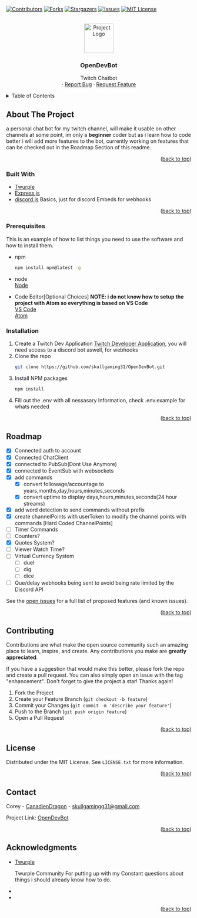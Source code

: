 <div id="top"></div>
<!--
*** Thanks for checking out the Best-README-Template. If you have a suggestion
*** that would make this better, please fork the repo and create a pull request
*** or simply open an issue with the tag "enhancement".
*** Don't forget to give the project a star!
*** Thanks again! Now go create something AMAZING! :D
-->

<!-- PROJECT SHIELDS -->
<!--
*** I'm using markdown "reference style" links for readability.
*** Reference links are enclosed in brackets [ ] instead of parentheses ( ).
*** See the bottom of this document for the declaration of the reference variables
*** for contributors-url, forks-url, etc. This is an optional, concise syntax you may use.
*** https://www.markdownguide.org/basic-syntax/#reference-style-links
-->

<!-- 
BOT- https://id.twitch.tv/oauth2/authorize?response_type=code&client_id=dieihxdt0wezh4kgveyiogn3sjii5p&redirect_uri=http://localhost:3001/api/auth/twitch/callback&scope=chat%3Aedit%20chat%3Aread%20moderation%3Aread
USER- https://id.twitch.tv/oauth2/authorize?response_type=code&client_id=dieihxdt0wezh4kgveyiogn3sjii5p&redirect_uri=http://localhost:3001/api/auth/twitch/callback&scope=bits%3Aread%20channel%3Aedit%3Acommercial%20channel%3Amanage%3Abroadcast%20channel%3Amanage%3Apolls%20channel%3Amanage%3Apredictions%20channel%3Amanage%3Aredemptions%20channel%3Amanage%3Aschedule%20channel%3Amanage%3Amoderators%20channel%3Amanage%3Araids%20channel%3Amanage%3Avips%20channel%3Aread%3Avips%20channel%3Aread%3Apolls%20channel%3Aread%3Apredictions%20channel%3Aread%3Aredemptions%20channel%3Aread%3Aeditors%20channel%3Aread%3Agoals%20channel%3Aread%3Ahype_train%20channel%3Aread%3Asubscriptions%20channel_subscriptions%20clips%3Aedit%20moderation%3Aread%20moderator%3Amanage%3Aautomod%20moderator%3Amanage%3Ashield_mode%20moderator%3Amanage%3Ashoutouts%20moderator%3Aread%3Ashoutouts%20moderator%3Aread%3Afollowers%20moderator%3Aread%3Ashield_mode%20user%3Aedit%20user%3Aedit%3Afollows%20user%3Amanage%3Ablocked_users%20user%3Aread%3Ablocked_users%20user%3Aread%3Abroadcast%20user%3Aread%3Aemail%20user%3Aread%3Afollows%20user%3Aread%3Asubscriptions%20user%3Aedit%3Abroadcast%20moderator%3Amanage%3Achat_messages%20moderator%3Amanage%3Abanned_users
-->

<!-- bot scopes- chat:edit chat:read moderation:read -->


<!-- 
USER SCOPES-
bits:read channel:edit:commercial channel:manage:broadcast channel:manage:polls channel:manage:predictions channel:manage:redemptions channel:manage:schedule channel:manage:moderators channel:manage:raids channel:manage:vips channel:read:vips channel:read:polls channel:read:predictions channel:read:redemptions channel:read:editors channel:read:goals channel:read:hype_train channel:read:subscriptions channel_subscriptions clips:edit moderation:read moderator:manage:automod moderator:manage:shield_mode moderator:manage:shoutouts moderator:read:shoutouts moderator:read:followers moderator:read:shield_mode user:edit user:edit:follows user:manage:blocked_users user:read:blocked_users user:read:broadcast user:read:email user:read:follows user:read:subscriptions user:edit:broadcast moderator:manage:chat_messages moderator:manage:banned_users
-->


[![Contributors][contributors-shield]][contributors-url]
[![Forks][forks-shield]][forks-url]
[![Stargazers][stars-shield]][stars-url]
[![Issues][issues-shield]][issues-url]
[![MIT License][license-shield]][license-url]

<!-- PROJECT LOGO -->
<br />
<div align="center">
  <a href="https://github.com/skullgaming31/OpenDevBot">
    <img src="./public/assets/images/OpenDevBot.png" alt="Project Logo" width="80" height="80">
  </a>

<h3 align="center">OpenDevBot</h3>

  <p align="center">
    Twitch Chatbot<br>
    ·
    <a href="https://github.com/skullgaming31/OpenDevBot/issues">Report Bug</a>
    ·
    <a href="https://github.com/skullgaming31/OpenDevBot/issues">Request Feature</a>
  </p>
</div>

<!-- TABLE OF CONTENTS -->
<details>
  <summary>Table of Contents</summary>
  <ol>
    <li>
      <a href="#about-the-project">About The Project</a>
      <ul>
        <li><a href="#built-with">Built With</a></li>
      </ul>
    </li>
    <li>
      <a href="#getting-started">Getting Started</a>
      <ul>
        <li><a href="#prerequisites">Prerequisites</a></li>
        <li><a href="#installation">Installation</a></li>
      </ul>
    </li>
    <li><a href="#usage">Usage</a></li>
    <li><a href="#roadmap">Roadmap</a></li>
    <li><a href="#contributing">Contributing</a></li>
    <li><a href="#license">License</a></li>
    <li><a href="#contact">Contact</a></li>
    <li><a href="#acknowledgments">Acknowledgments</a></li>
  </ol>
</details>

<!-- ABOUT THE PROJECT -->
## About The Project

<!-- [![Product Name Screen Shot][product-screenshot]](https://example.com) -->

a personal chat bot for my twitch channel, will make it usable on other channels at some point, im only a <strong>beginner</strong> coder but as i learn how to code better i will add more features to the bot, currently working on features that can be checked out in the Roadmap Section of this readme.

<p align="right">(<a href="#top">back to top</a>)</p>

### Built With

* [Twurple](https://twurple.js.org/)
* [Express.js](https://expressjs.com/)
* [discord.js](https://discord.js.org/) Basics, just for discord Embeds for webhooks

<p align="right">(<a href="#top">back to top</a>)</p>

<!-- GETTING STARTED -->
<!-- ## Getting Started -->

<!-- This is an example of how you may give instructions on setting up your project locally.
To get a local copy up and running follow these simple example steps. -->

### Prerequisites

This is an example of how to list things you need to use the software and how to install them.
* npm
  ```sh
  npm install npm@latest -g
  ```
* node<br>
  [Node](https://nodejs.org)
  
* Code Editor[Optional Choices] <strong>NOTE: i do not know how to setup the project with Atom so everything is based on VS Code</strong><br>
  [VS Code](https://code.visualstudio.com)<br>
  [Atom](https://atom.io)<br>

### Installation

1. Create a Twitch Dev Application [Twitch Developer Application](https://dev.twitch.tv/console), you will need access to a discord bot aswell, for webhooks
2. Clone the repo
   ```sh
   git clone https://github.com/skullgaming31/OpenDevBot.git
   ```
3. Install NPM packages
   ```sh
   npm install
   ```
4. Fill out the .env with all nessasary Information, check .env.example for whats needed

<p align="right">(<a href="#top">back to top</a>)</p>

<!-- USAGE EXAMPLES -->
<!-- ## Usage

<p align="right">(<a href="#top">back to top</a>)</p> -->

<!-- ROADMAP -->
## Roadmap

* [x] Connected auth to account
* [x] Connected ChatClient
* [x] connected to PubSub(Dont Use Anymore)
* [x] connected to EventSub with websockets
* [x] add commands
  * [x] convert followage/accountage to years,months,day,hours,minutes,seconds
  * [x] convert uptime to display days,hours,minutes,seconds(24 hour streams)
* [x] add word detection to send commands without prefix
* [x] create channelPoints with userToken to modify the channel points with commands [Hard Coded ChannelPoints]
* [ ] Timer Commands
* [ ] Counters?
* [x] Quotes System?
* [ ] Viewer Watch Time?
* [ ] Virtual Currency System
  * [ ] duel
  * [ ] dig
  * [ ] dice
* [ ] Que/delay webhooks being sent to avoid being rate limited by the Discord API

See the [open issues](https://github.com/skullgaming31/OpenDevBot/issues) for a full list of proposed features (and known issues).

<p align="right">(<a href="#top">back to top</a>)</p>

<!-- CONTRIBUTING -->
## Contributing

Contributions are what make the open source community such an amazing place to learn, inspire, and create. Any contributions you make are **greatly appreciated**.

If you have a suggestion that would make this better, please fork the repo and create a pull request. You can also simply open an issue with the tag "enhancement".
Don't forget to give the project a star! Thanks again!

1. Fork the Project
2. Create your Feature Branch (`git checkout -b feature`)
3. Commit your Changes (`git commit -m 'describe your feature'`)
4. Push to the Branch (`git push origin feature`)
5. Open a Pull Request

<p align="right">(<a href="#top">back to top</a>)</p>

<!-- LICENSE -->
## License

Distributed under the MIT License. See `LICENSE.txt` for more information.

<p align="right">(<a href="#top">back to top</a>)</p>

<!-- CONTACT -->
## Contact

Corey - [CanadienDragon](https://twitter.com/canadiendragon) - skullgamingg31@gmail.com

Project Link: [OpenDevBot](https://github.com/skullgaming31/OpenDevBot)

<p align="right">(<a href="#top">back to top</a>)</p>

<!-- ACKNOWLEDGMENTS -->
## Acknowledgments

* [Twurple](https://twurple.js.org/) <p>Twurple Community For putting up with my Constant questions about things i should already know how to do.</p>
* []()
* []()

<p align="right">(<a href="#top">back to top</a>)</p>

<!-- MARKDOWN LINKS & IMAGES -->
<!-- https://www.markdownguide.org/basic-syntax/#reference-style-links -->
[contributors-shield]: https://img.shields.io/github/contributors/SkullGaming31/OpenDevBot.svg?style=for-the-badge
[contributors-url]: https://github.com/SkullGaming31/skullbot/graphs/contributors
[forks-shield]: https://img.shields.io/github/forks/SkullGaming31/OpenDevBot.svg?style=for-the-badge
[forks-url]: https://github.com/SkullGaming31/OpenDevBot/network/members
[stars-shield]: https://img.shields.io/github/stars/SkullGaming31/OpenDevBot.svg?style=for-the-badge
[stars-url]: https://github.com/SkullGaming31/OpenDevBot/stargazers
[issues-shield]: https://img.shields.io/github/issues/SkullGaming31/OpenDevBot.svg?style=for-the-badge
[issues-url]: https://github.com/SkullGaming31/OpenDevBot/issues
[license-shield]: https://img.shields.io/github/license/SkullGaming31/OpenDevBot.svg?style=for-the-badge
[license-url]: https://github.com/SkullGaming31/OpenDevBot/blob/master/LICENSE
[product-screenshot]: images/screenshot.png

<!--
Here are some ideas to get you started:

- 🔭 I’m currently working on ...
- 🌱 I’m currently learning ...
- 👯 I’m looking to collaborate on ...
- 🤔 I’m looking for help with ...
- 💬 Ask me about ...
- 📫 How to reach me: ...
- ⚡ Fun fact: ...
-->
